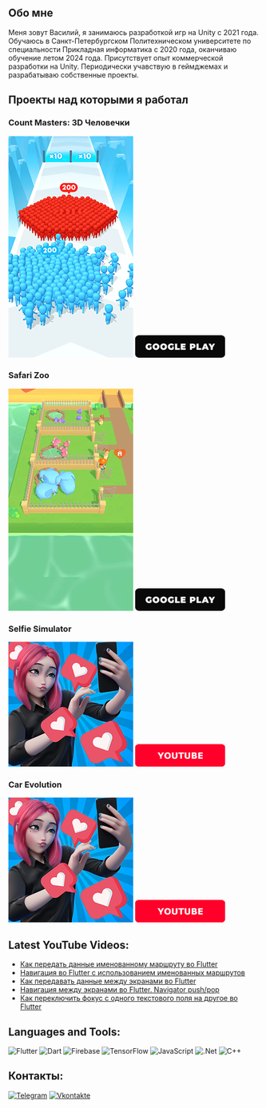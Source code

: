 ## Обо мне
Меня зовут Василий, я занимаюсь разработкой игр на Unity с 2021 года. Обучаюсь в Санкт-Петербургском Политехническом университете по специальности Прикладная информатика с 2020 года, оканчиваю обучение летом 2024 года. Присутствует опыт коммерческой разработки на Unity. Периодически учавствую в геймджемах и разрабатываю собственные проекты.

## Проекты над которыми я работал

### Count Masters: 3D Человечки
<img src="https://github.com/Vasiliy-Enyutin/Vasiliy-Enyutin/blob/main/Assets/Count%20Masters%203D.png" alt="img">

<a href="https://play.google.com/store/apps/details/Count+Masters:+Stickman+Games?id=freeplay.crowdrun.com&hl=ru" target="_blank">
  <img src="https://github.com/Vasiliy-Enyutin/Vasiliy-Enyutin/blob/main/Assets/Google%20play.png" alt="Google Play" width="180"/>
</a>

### Safari Zoo
<img src="https://github.com/Vasiliy-Enyutin/Vasiliy-Enyutin/blob/main/Assets/Safari%20Zoo.png" alt="img">

<a href="https://play.google.com/store/apps/details?id=com.ttf.safarizoo&hl=en_CA" target="_blank">
  <img src="https://github.com/Vasiliy-Enyutin/Vasiliy-Enyutin/blob/main/Assets/Google%20play.png" alt="Google Play" width="180"/>
</a>

### Selfie Simulator
<img src="https://github.com/Vasiliy-Enyutin/Vasiliy-Enyutin/blob/main/Assets/Selfie%20simulator%20Ava.png" alt="img">

<a href="https://www.youtube.com/watch?v=n83zaATg4rY" target="_blank">
  <img src="https://github.com/Vasiliy-Enyutin/Vasiliy-Enyutin/blob/main/Assets/YouTube.png" alt="YouTube" width="180"/>
</a>

### Car Evolution
<img src="https://github.com/Vasiliy-Enyutin/Vasiliy-Enyutin/blob/main/Assets/Selfie%20simulator%20Ava.png" alt="img">

<a href="https://www.youtube.com/shorts/38ZGJPIOLC0" target="_blank">
  <img src="https://github.com/Vasiliy-Enyutin/Vasiliy-Enyutin/blob/main/Assets/YouTube.png" alt="YouTube" width="180"/>
</a>

## Latest YouTube Videos:
<!-- YOUTUBE:START -->
- [Как передать данные именованному маршруту во Flutter](https://www.youtube.com/watch?v=gL8DQKQx6Yo)
- [Навигация во Flutter с использованием именованных маршрутов](https://www.youtube.com/watch?v=4GMW0yphxN4)
- [Как передавать данные между экранами во Flutter](https://www.youtube.com/watch?v=7CluiX90w7Q)
- [Навигация между экранами во Flutter. Navigator push/pop](https://www.youtube.com/watch?v=mY8Ij5nM_Kk)
- [Как переключить фокус с одного текстового поля на другое во Flutter](https://www.youtube.com/watch?v=yTj5zD9g_RY)
<!-- YOUTUBE:END -->

## Languages and Tools:
![Flutter](https://img.shields.io/badge/-Flutter-090909?style=for-the-badge&logo=flutter&logoColor=47C5FB)
![Dart](https://img.shields.io/badge/-Dart-090909?style=for-the-badge&logo=dart&logoColor=097CDB)
![Firebase](https://img.shields.io/badge/-Firebase-090909?style=for-the-badge&logo=firebase&logoColor=F8C52C)
![TensorFlow](https://img.shields.io/badge/-TensorFlow-090909?style=for-the-badge&logo=tensorflow&logoColor=F88C00)
![JavaScript](https://img.shields.io/badge/-JavaScript-090909?style=for-the-badge&logo=JavaScript&logoColor=E9D54D)
![.Net](https://img.shields.io/badge/-Framework-090909?style=for-the-badge&logo=.net&logoColor=E5D3FF)
![C++](https://img.shields.io/badge/-C++-090909?style=for-the-badge&logo=C%2b%2b&logoColor=6296CC)

## Контакты:
[![Telegram](https://img.shields.io/badge/-Telegram-090909?style=for-the-badge&logo=telegram&logoColor=27A0D9)](https://t.me/Vasiliy_Enyutin)
[![Vkontakte](https://img.shields.io/badge/-Vkontakte-090909?style=for-the-badge&logo=Vk&logoColor=4F7DB3)](https://vk.com/vasiliyenyutin)